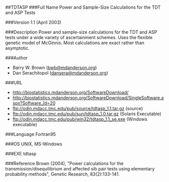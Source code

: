 ##TDTASP
###Full Name
Power and Sample-Size Calculations for the TDT and ASP Tests

###Version
1.1 (April 2003)

###Description
Power and sample-size calculations for the TDT and ASP tests under a wide variety of ascertainment schemes. Uses the flexible genetic model of McGinnis. Most calculations are exact rather than asymptotic.

###Author
* Barry W. Brown (bwb@mdanderson.org)
* Dan Serachitopol (dansera@mdanderson.org)

###URL
* http://biostatistics.mdanderson.org/SoftwareDownload/
* http://biostatistics.mdanderson.org/SoftwareDownload/SingleSoftware.aspx?Software_Id=20
* ftp://odin.mdacc.tmc.edu/pub/source/tdtasp_1.1.tar.gz (source)
* ftp://odin.mdacc.tmc.edu/pub/sun/tdtasp_1.0.tar.gz (Solaris Executable)
* ftp://odin.mdacc.tmc.edu/pub/win32/tdtasp_1.1_se.exe (Windows executable)

###Language
Fortran95

###OS
UNIX, MS-Windows

###EXE
tdtasp

###Reference
Brown (2004), "Power calculations for the transmission/disequilibrium and affected sib pair tests using elementary probability methods", Genetic Research, 83(2):133-141.


